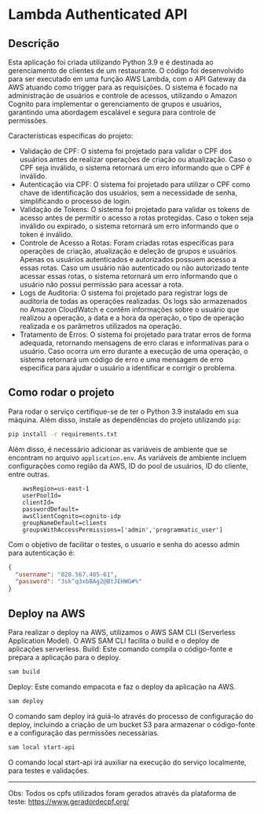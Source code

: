 # Lambda Authenticated API

## Descrição

Esta aplicação foi criada utilizando Python 3.9 e é destinada ao gerenciamento de clientes de um restaurante. O código foi desenvolvido para ser executado em uma função AWS Lambda, com o API Gateway da AWS atuando como trigger para as requisições. O sistema é focado na administração de usuários e controle de acessos, utilizando o Amazon Cognito para implementar o gerenciamento de grupos e usuários, garantindo uma abordagem escalável e segura para controle de permissões.

Características específicas do projeto:
- Validação de CPF: O sistema foi projetado para validar o CPF dos usuários antes de realizar operações de criação ou atualização. Caso o CPF seja inválido, o sistema retornará um erro informando que o CPF é inválido.
- Autenticação via CPF: O sistema foi projetado para utilizar o CPF como chave de identificação dos usuários, sem a necessidade de senha, simplificando o processo de login.
- Validação de Tokens: O sistema foi projetado para validar os tokens de acesso antes de permitir o acesso a rotas protegidas. Caso o token seja inválido ou expirado, o sistema retornará um erro informando que o token é inválido.
- Controle de Acesso a Rotas: Foram criadas rotas específicas para operações de criação, atualização e deleção de grupos e usuários. Apenas os usuários autenticados e autorizados possuem acesso a essas rotas. Caso um usuário não autenticado ou não autorizado tente acessar essas rotas, o sistema retornará um erro informando que o usuário não possui permissão para acessar a rota.
- Logs de Auditoria: O sistema foi projetado para registrar logs de auditoria de todas as operações realizadas. Os logs são armazenados no Amazon CloudWatch e contêm informações sobre o usuário que realizou a operação, a data e a hora da operação, o tipo de operação realizada e os parâmetros utilizados na operação.
- Tratamento de Erros: O sistema foi projetado para tratar erros de forma adequada, retornando mensagens de erro claras e informativas para o usuário. Caso ocorra um erro durante a execução de uma operação, o sistema retornará um código de erro e uma mensagem de erro específica para ajudar o usuário a identificar e corrigir o problema.

## Como rodar o projeto
Para rodar o serviço certifique-se de ter o Python 3.9 instalado em sua máquina. Além disso, instale as dependências do projeto utilizando `pip`:
```bash
pip install -r requirements.txt
```
Além disso, é necessário adicionar as variáveis de ambiente que se encontram no arquivo `application.env`. As variáveis de ambiente incluem configurações como região da AWS, ID do pool de usuários, ID do cliente, entre outras.

```env
    awsRegion=us-east-1
    userPoolId=
    clientId=
    passwordDefault=
    awsClientCognito=cognito-idp
    groupNameDefault=clients
    groupsWithAccessPermissions=['admin','programmatic_user']
```

Com o objetivo de facilitar o testes, o usuario e senha do acesso admin para autenticação é:
```json
{
  "username": "028.567.405-61",
  "password": "3sk^q3xbBAg2@BtJEHWG#%"
}
```

## Deploy na AWS

Para realizar o deploy na AWS, utilizamos o AWS SAM CLI (Serverless Application Model). O AWS SAM CLI facilita o build e o deploy de aplicações serverless.
Build: Este comando compila o código-fonte e prepara a aplicação para o deploy.
```bash
sam build
```

Deploy: Este comando empacota e faz o deploy da aplicação na AWS.
```bash
sam deploy
```
O comando sam deploy irá guiá-lo através do processo de configuração do deploy, incluindo a criação de um bucket S3 para armazenar o código-fonte e a configuração das permissões necessárias.

```bash
sam local start-api
```
O comando local start-api irá auxiliar na execução do serviço localmente, para testes e validações.

---
Obs: Todos os cpfs utilizados foram gerados através da plataforma de teste: https://www.geradordecpf.org/
